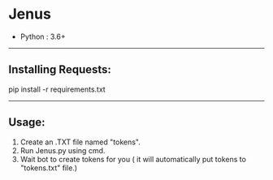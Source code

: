 # Jenus
* Python : 3.6+
***
## Installing Requests:

pip install -r requirements.txt

***
## Usage:
1. Create an .TXT file named "tokens".
2. Run Jenus.py using cmd.
3. Wait bot to create tokens for you ( it will automatically put tokens to "tokens.txt" file.)
